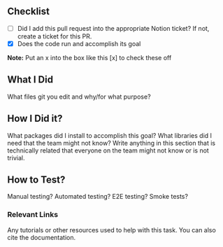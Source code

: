 ## Checklist
- [ ] Did I add this pull request into the appropriate Notion ticket? If not, create a ticket for this PR.
- [x] Does the code run and accomplish its goal

**Note:** Put an x into the box like this [x] to check these off

## What I Did
What files git you edit and why/for what purpose?

## How I Did it?
What packages did I install to accomplish this goal? What libraries did I need that the team might not know?
Write anything in this section that is technically related that everyone on the team might not know or is not
trivial.

## How to Test?
Manual testing? Automated testing? E2E testing? Smoke tests?

### Relevant Links
Any tutorials or other resources used to help with this task. You can also cite the documentation.
